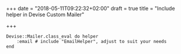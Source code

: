 +++
date = "2018-05-11T09:22:32+02:00"
draft = true
title = "Include helper in Devise Custom Mailer"

+++
<!--more-->

    Devise::Mailer.class_eval do helper
    	:email # include "EmailHelper", adjust to suit your needs
    end